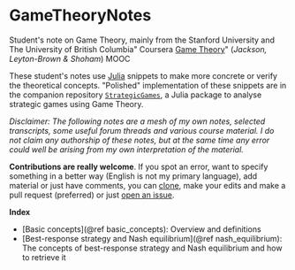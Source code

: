 # GameTheoryNotes
Student's note on Game Theory, mainly from the Stanford University and The University of British Columbia" Coursera [Game Theory](https://www.coursera.org/learn/game-theory-1)" (_Jackson, Leyton-Brown & Shoham_) MOOC 


These student's notes use [Julia](https://julialang.org) snippets to make more concrete or verify the theoretical concepts.
"Polished" implementation of these snippets are in the companion repository [`StrategicGames`](https://github.com/sylvaticus/StrategicGames.jl), a Julia package to analyse strategic games using Game Theory.

_Disclaimer: The following notes are a mesh of my own notes, selected transcripts, some useful forum threads and various course material. I do not claim any authorship of these notes, but at the same time any error could well be arising from my own interpretation of the material._

**Contributions are really welcome**. If you spot an error, want to specify something in a better way (English is not my primary language), add material or just have comments, you can [clone](https://github.com/sylvaticus/GameTheoryNotes.git), make your edits and make a pull request (preferred) or just [open an issue](https://github.com/sylvaticus/GameTheoryNotes/issues).


**Index**

- [Basic concepts](@ref basic_concepts): Overview and definitions
- [Best-response strategy and Nash equilibrium](@ref nash_equilibrium): The concepts of best-response strategy and Nash equilibrium and how to retrieve it